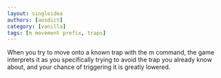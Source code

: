 ```yaml
---
layout: singleidea
authors: [aosdict]
category: [vanilla]
tags: [m movement prefix, traps]
---
```

When you try to move onto a known trap with the m command, the game interprets it as you specifically trying to avoid the trap you already know about, and your chance of triggering it is greatly lowered.
